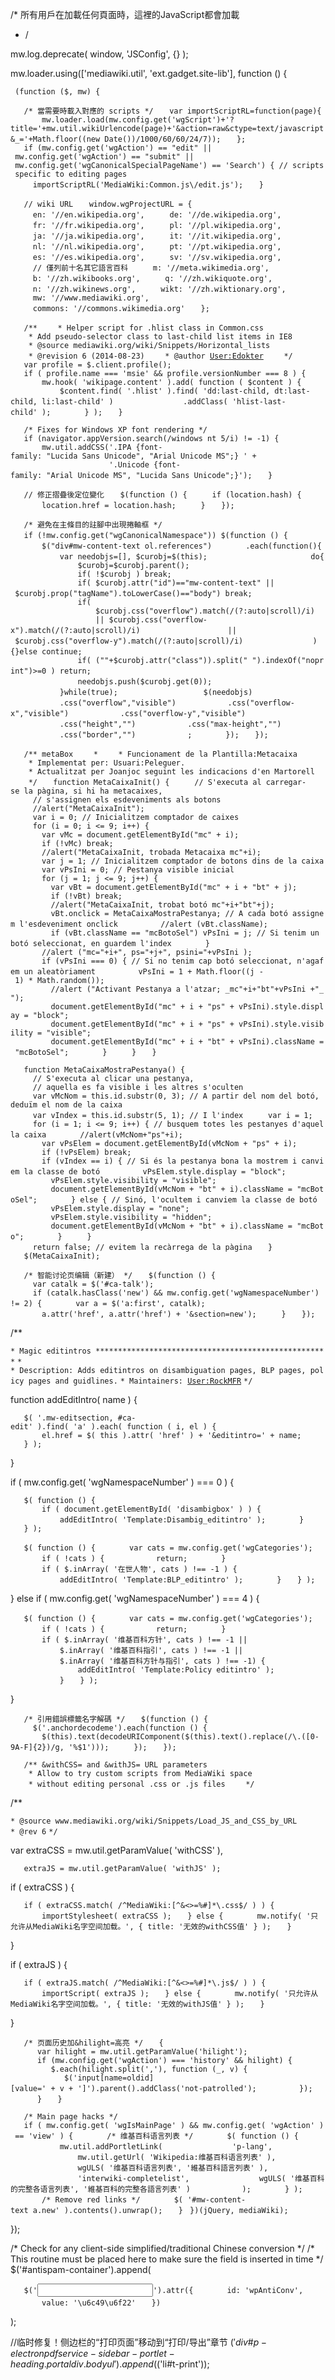 /\* 所有用戶在加載任何頁面時，這裡的JavaScript都會加載

  - /

mw.log.deprecate( window, 'JSConfig', {} );

mw.loader.using(\['mediawiki.util', 'ext.gadget.site-lib'\], function () {

` (function ($, mw) {`

`   /* 當需要時載入對應的 scripts */`
`   var importScriptRL=function(page){`
`       mw.loader.load(mw.config.get('wgScript')+'?title='+mw.util.wikiUrlencode(page)+'&action=raw&ctype=text/javascript&_='+Math.floor((new Date())/1000/60/60/24/7));`
`   };`
`   `
`   if (mw.config.get('wgAction') == "edit" || mw.config.get('wgAction') == "submit" || mw.config.get('wgCanonicalSpecialPageName') == 'Search') { // scripts specific to editing pages`
`     importScriptRL('MediaWiki:Common.js\/edit.js');`
`   }`

`   // wiki URL`
`   window.wgProjectURL = {`
`     en: '//en.wikipedia.org',`
`     de: '//de.wikipedia.org',`
`     fr: '//fr.wikipedia.org',`
`     pl: '//pl.wikipedia.org',`
`     ja: '//ja.wikipedia.org',`
`     it: '//it.wikipedia.org',`
`     nl: '//nl.wikipedia.org',`
`     pt: '//pt.wikipedia.org',`
`     es: '//es.wikipedia.org',`
`     sv: '//sv.wikipedia.org',`
`     // 僅列前十名其它語言百科`
`     m: '//meta.wikimedia.org',`
`     b: '//zh.wikibooks.org',`
`     q: '//zh.wikiquote.org',`
`     n: '//zh.wikinews.org',`
`     wikt: '//zh.wiktionary.org',`
`     mw: '//www.mediawiki.org',`
`     commons: '//commons.wikimedia.org'`
`   };`

`   /**`
`    * Helper script for .hlist class in Common.css`
`    * Add pseudo-selector class to last-child list items in IE8`
`    * @source mediawiki.org/wiki/Snippets/Horizontal_lists`
`    * @revision 6 (2014-08-23)`
`    * @author `[`User:Edokter`](https://zh.wikipedia.org/wiki/User:Edokter "wikilink")
`    */`
`   var profile = $.client.profile();`
`   if ( profile.name === 'msie' && profile.versionNumber === 8 ) {`
`       mw.hook( 'wikipage.content' ).add( function ( $content ) {`
`           $content.find( '.hlist' ).find( 'dd:last-child, dt:last-child, li:last-child' )`
`               .addClass( 'hlist-last-child' );`
`       } );`
`   }`

`   /* Fixes for Windows XP font rendering */`
`   if (navigator.appVersion.search(/windows nt 5/i) != -1) {`
`       mw.util.addCSS('.IPA {font-family: "Lucida Sans Unicode", "Arial Unicode MS";} ' + `
`                      '.Unicode {font-family: "Arial Unicode MS", "Lucida Sans Unicode";}');`
`   }`
`   `

`   // 修正摺疊後定位變化`
`   $(function () {`
`     if (location.hash) {`
`       location.href = location.hash;`
`     }`
`   });`

`   /* 避免在主條目的註腳中出現捲軸框 */`
`   if (!mw.config.get("wgCanonicalNamespace")) $(function () {`
`       `
`       $("div#mw-content-text ol.references")`
`       .each(function(){`
`           var needobjs=[], $curobj=$(this);`
`           `
`           do{`
`               $curobj=$curobj.parent();`
`               if( !$curobj ) break;`
`               if( $curobj.attr("id")=="mw-content-text" || $curobj.prop("tagName").toLowerCase()=="body") break;`
`               `
`               if(`
`                   $curobj.css("overflow").match(/(?:auto|scroll)/i)`
`                   || $curobj.css("overflow-x").match(/(?:auto|scroll)/i)`
`                   || $curobj.css("overflow-y").match(/(?:auto|scroll)/i)`
`               ){}else continue;`
`               `
`               if( (""+$curobj.attr("class")).split(" ").indexOf("noprint")>=0 ) return;`
`               `
`               needobjs.push($curobj.get(0));`
`               `
`           }while(true);`
`       `
`           $(needobjs)`
`           .css("overflow","visible")`
`           .css("overflow-x","visible")`
`           .css("overflow-y","visible")`
`           .css("height","")`
`           .css("max-height","")`
`           .css("border","")`
`           ;`
`       });`
`   });`

`   /** metaBox`
`    *`
`    * Funcionament de la Plantilla:Metacaixa`
`    * Implementat per: Usuari:Peleguer.`
`    * Actualitzat per Joanjoc seguint les indicacions d'en Martorell`
`    */`
`   function MetaCaixaInit() {`
`     // S'executa al carregar-se la pàgina, si hi ha metacaixes,`
`     // s'assignen els esdeveniments als botons`
`     //alert("MetaCaixaInit");`
`     var i = 0; // Inicialitzem comptador de caixes`
`     for (i = 0; i <= 9; i++) {`
`       var vMc = document.getElementById("mc" + i);`
`       if (!vMc) break;`
`       //alert("MetaCaixaInit, trobada Metacaixa mc"+i);`
`       var j = 1; // Inicialitzem comptador de botons dins de la caixa`
`       var vPsIni = 0; // Pestanya visible inicial`
`       for (j = 1; j <= 9; j++) {`
`         var vBt = document.getElementById("mc" + i + "bt" + j);`
`         if (!vBt) break;`
`         //alert("MetaCaixaInit, trobat botó mc"+i+"bt"+j);`
`         vBt.onclick = MetaCaixaMostraPestanya; // A cada botó assignem l'esdeveniment onclick`
`         //alert (vBt.className);`
`         if (vBt.className == "mcBotoSel") vPsIni = j; // Si tenim un botó seleccionat, en guardem l'index`
`       }`
`       //alert ("mc="+i+", ps="+j+", psini="+vPsIni );`
`       if (vPsIni === 0) { // Si no tenim cap botó seleccionat, n'agafem un aleatòriament`
`         vPsIni = 1 + Math.floor((j - 1) * Math.random());`
`         //alert ("Activant Pestanya a l'atzar; _mc"+i+"bt"+vPsIni +"_");`
`         document.getElementById("mc" + i + "ps" + vPsIni).style.display = "block";`
`         document.getElementById("mc" + i + "ps" + vPsIni).style.visibility = "visible";`
`         document.getElementById("mc" + i + "bt" + vPsIni).className = "mcBotoSel";`
`       }`
`     }`
`   }`

`   function MetaCaixaMostraPestanya() {`
`     // S'executa al clicar una pestanya,`
`     // aquella es fa visible i les altres s'oculten`
`     var vMcNom = this.id.substr(0, 3); // A partir del nom del botó, deduïm el nom de la caixa`
`     var vIndex = this.id.substr(5, 1); // I l'index`
`     var i = 1;`
`     for (i = 1; i <= 9; i++) { // busquem totes les pestanyes d'aquella caixa`
`       //alert(vMcNom+"ps"+i);`
`       var vPsElem = document.getElementById(vMcNom + "ps" + i);`
`       if (!vPsElem) break;`
`       if (vIndex == i) { // Si és la pestanya bona la mostrem i canviem la classe de botó`
`         vPsElem.style.display = "block";`
`         vPsElem.style.visibility = "visible";`
`         document.getElementById(vMcNom + "bt" + i).className = "mcBotoSel";`
`       } else { // Sinó, l'ocultem i canviem la classe de botó`
`         vPsElem.style.display = "none";`
`         vPsElem.style.visibility = "hidden";`
`         document.getElementById(vMcNom + "bt" + i).className = "mcBoto";`
`       }`
`     }`
`     return false; // evitem la recàrrega de la pàgina`
`   }`
`   $(MetaCaixaInit);`

`   /* 智能讨论页编辑（新建） */`
`   $(function () {`
`     var catalk = $('#ca-talk');`
`     if (catalk.hasClass('new') && mw.config.get('wgNamespaceNumber') != 2) {`
`       var a = $('a:first', catalk);`
`       a.attr('href', a.attr('href') + '&section=new');`
`     }`
`   });`

/\*\*

`* Magic editintros ****************************************************`
`*`
`* Description: Adds editintros on disambiguation pages, BLP pages, policy pages and guidlines.`
`* Maintainers: `[`User:RockMFR`](https://zh.wikipedia.org/wiki/User:RockMFR "wikilink")
`*/`

function addEditIntro( name ) {

`   $( '.mw-editsection, #ca-edit' ).find( 'a' ).each( function ( i, el ) {`
`       el.href = $( this ).attr( 'href' ) + '&editintro=' + name;`
`   } );`

}

if ( mw.config.get( 'wgNamespaceNumber' ) === 0 ) {

`   $( function () {`
`       if ( document.getElementById( 'disambigbox' ) ) {`
`           addEditIntro( 'Template:Disambig_editintro' );`
`       }`
`   } );`

`   $( function () {`
`       var cats = mw.config.get('wgCategories');`
`       if ( !cats ) {`
`           return;`
`       }`
`       if ( $.inArray( '在世人物', cats ) !== -1 ) {`
`           addEditIntro( 'Template:BLP_editintro' );`
`       }`
`   } );`

} else if ( mw.config.get( 'wgNamespaceNumber' ) === 4 ) {

`   $( function () {`
`       var cats = mw.config.get('wgCategories');`
`       if ( !cats ) {`
`           return;`
`       }`
`       if ( $.inArray( '维基百科方针', cats ) !== -1 ||`
`           $.inArray( '维基百科指引', cats ) !== -1 ||`
`           $.inArray( '维基百科方针与指引', cats ) !== -1) {`
`               addEditIntro( 'Template:Policy editintro' );`
`           }`
`   } );`

}

`   /* 引用錯誤標籤名字解碼 */`
`   $(function () {`
`     $('.anchordecodeme').each(function () {`
`       $(this).text(decodeURIComponent($(this).text().replace(/\.([0-9A-F]{2})/g, '%$1')));`
`     });`
`   });`

`   /** &withCSS= and &withJS= URL parameters`
`    * Allow to try custom scripts from MediaWiki space `
`    * without editing personal .css or .js files`
`    */`

/\*\*

`* @source www.mediawiki.org/wiki/Snippets/Load_JS_and_CSS_by_URL`
`* @rev 6`
`*/`

var extraCSS = mw.util.getParamValue( 'withCSS' ),

`   extraJS = mw.util.getParamValue( 'withJS' );`

if ( extraCSS ) {

`   if ( extraCSS.match( /^MediaWiki:[^&<>=%#]*\.css$/ ) ) {`
`       importStylesheet( extraCSS );`
`   } else {`
`       mw.notify( '只允许从MediaWiki名字空间加载。', { title: '无效的withCSS值' } );`
`   }`

}

if ( extraJS ) {

`   if ( extraJS.match( /^MediaWiki:[^&<>=%#]*\.js$/ ) ) {`
`       importScript( extraJS );`
`   } else {`
`       mw.notify( '只允许从MediaWiki名字空间加载。', { title: '无效的withJS值' } );`
`   }`

}

`   /* 页面历史加&hilight=高亮 */`
`   {`
`      var hilight = mw.util.getParamValue('hilight');`
`      if (mw.config.get('wgAction') === 'history' && hilight) {`
`         $.each(hilight.split(','), function (_, v) {`
`            $('input[name=oldid][value=' + v + ']').parent().addClass('not-patrolled');`
`         });`
`      }`
`   }`

`   /* Main page hacks */`
`   if ( mw.config.get( 'wgIsMainPage' ) && mw.config.get( 'wgAction' ) == 'view' ) {`
`       /* 维基百科语言列表 */`
`       $( function () {`
`           mw.util.addPortletLink(`
`               'p-lang',`
`               mw.util.getUrl( 'Wikipedia:维基百科语言列表' ),`
`               wgULS( '维基百科语言列表', '維基百科語言列表' ),`
`               'interwiki-completelist',`
`               wgULS( '维基百科的完整各语言列表', '維基百科的完整各語言列表' )`
`           );`
`       } );`
`       /* Remove red links */`
`       $( '#mw-content-text a.new' ).contents().unwrap();`
`   }`
` })(jQuery, mediaWiki);`

});

/\* Check for any client-side simplified/traditional Chinese conversion \*/ /\* This routine must be placed here to make sure the field is inserted in time \*/ $('\#antispam-container').append(

`   $('`<input type="text" />`').attr({`
`       id: 'wpAntiConv',`
`       value: '\u6c49\u6f22'`
`   })`

);

//临时修复！侧边栏的“打印页面”移动到“打印/导出”章节 $('div\#p-electronpdfservice-sidebar-portlet-heading.portal div.body ul').append($('li\#t-print'));